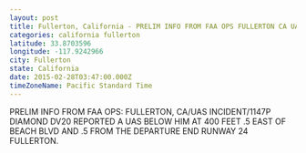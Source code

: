 ```yaml
---
layout: post
title: Fullerton, California - PRELIM INFO FROM FAA OPS FULLERTON CA UAS INCIDENT 1147P DIAMOND DV20 REPORTED A UAS
categories: california fullerton
latitude: 33.8703596
longitude: -117.9242966
city: Fullerton
state: California
date: 2015-02-28T03:47:00.000Z
timeZoneName: Pacific Standard Time
---
```


PRELIM INFO FROM FAA OPS: FULLERTON, CA/UAS INCIDENT/1147P DIAMOND DV20 REPORTED A UAS BELOW HIM AT 400 FEET .5 EAST OF BEACH BLVD AND .5 FROM THE DEPARTURE END RUNWAY 24 FULLERTON.
